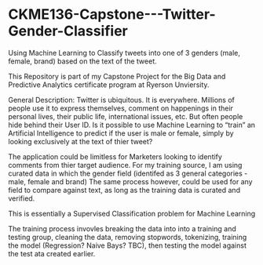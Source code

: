 # CKME136-Capstone---Twitter-Gender-Classifier
Using Machine Learning to Classify tweets into one of 3 genders (male, female, brand) based on the text of the tweet.

This Repository is part of my Capstone Project for the Big Data and Predictive Analytics certificate program at Ryerson Unviersity.

General Description:
Twitter is ubiquitous.  It is everywhere.  Millions of people use it to express themselves, comment on happenings in their personal lives, their public life, international issues, etc.  But often people hide behind their User ID.  Is it possible to use Machine Learning to “train” an Artificial Intelligence to predict if the user is male or female, simply by looking exclusively at the text of thier tweet?

The application could be limitless for Marketers looking to identify comments from thier target audience.  For my training source, I am using curated data in which the gender field (identifed as 3 general categories - male, female and brand)  The same process however, could be used for any field to compare against text, as long as the training data is curated and verified.

This is essentially a Supervised Classification problem for Machine Learning

The training process invovles breaking the data into into a training and testing group, cleaning the data, removing stopwords, tokenizing, training the model (Regression? Naive Bays? TBC), then testing the model against the test ata created earlier.

